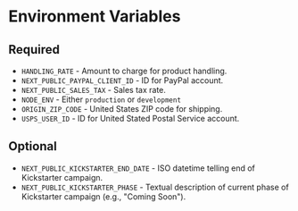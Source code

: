 # Environment Variables

## Required

-   `HANDLING_RATE` - Amount to charge for product handling.
-   `NEXT_PUBLIC_PAYPAL_CLIENT_ID` - ID for PayPal account.
-   `NEXT_PUBLIC_SALES_TAX` - Sales tax rate.
-   `NODE_ENV` - Either `production` or `development`
-   `ORIGIN_ZIP_CODE` - United States ZIP code for shipping.
-   `USPS_USER_ID` - ID for United Stated Postal Service account.

## Optional

-   `NEXT_PUBLIC_KICKSTARTER_END_DATE` - ISO datetime telling end of Kickstarter campaign.
-   `NEXT_PUBLIC_KICKSTARTER_PHASE` - Textual description of current phase of Kickstarter campaign (e.g., "Coming Soon").
